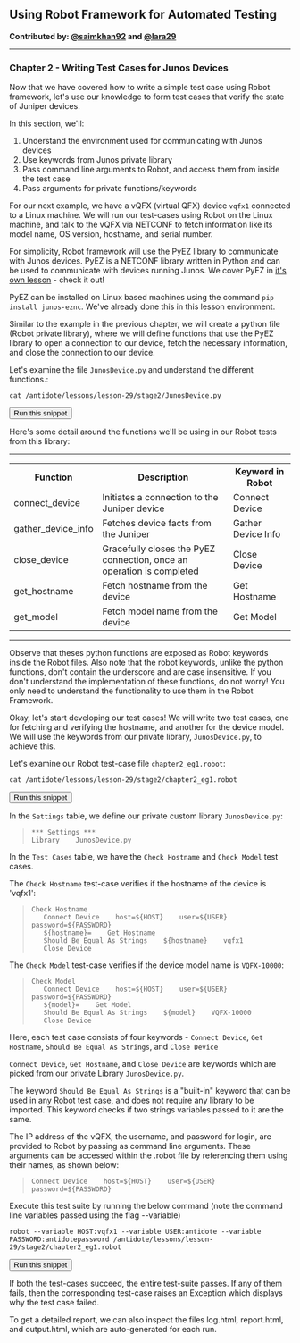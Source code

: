 ## Using Robot Framework for Automated Testing

**Contributed by: [@saimkhan92](https://github.com/saimkhan92) and [@lara29](https://github.com/lara29)**

---

### Chapter 2 - Writing Test Cases for Junos Devices

Now that we have covered how to write a simple test case using Robot framework, let's use our knowledge to form test cases that verify the state of Juniper devices.

In this section, we'll:

1. Understand the environment used for communicating with Junos devices
2. Use keywords from Junos private library
3. Pass command line arguments to Robot, and access them from inside the test case
4. Pass arguments for private functions/keywords

For our next example, we have a vQFX (virtual QFX) device `vqfx1` connected to a Linux machine. We will run our test-cases using Robot on the Linux machine, and talk to the vQFX via NETCONF to fetch information like its model name, OS version, hostname, and serial number.

For simplicity, Robot framework will use the PyEZ library to communicate with Junos devices. PyEZ is a NETCONF library written in Python and can be used to communicate with devices running Junos. We cover PyEZ in <a href="/labs/?lessonId=16&lessonStage=1" target="_blank">it's own lesson</a> - check it out!

PyEZ can be installed on Linux based machines using the command  `pip install junos-eznc`. We've already done this in this lesson environment.

Similar to the example in the previous chapter, we will create a python file (Robot private library), where we will define functions that use the PyEZ library to open a connection to our device, fetch the necessary information, and close the connection to our device.

Let's examine the file `JunosDevice.py` and understand the different functions.:
```
cat /antidote/lessons/lesson-29/stage2/JunosDevice.py
```
<button type="button" class="btn btn-primary btn-sm" onclick="runSnippetInTab('linux1', this)">Run this snippet</button>

Here's some detail around the functions we'll be using in our Robot tests from this library:

---

<table style="width:100%">
  <tr>
    <th>Function</th>
    <th>Description</th>
    <th>Keyword in Robot</th>
  </tr>
  <tr>
    <td>connect_device</td>
    <td>Initiates a connection to the Juniper device</td>
    <td>Connect Device</td>
  </tr>
  <tr>
    <td>gather_device_info</td>
    <td>Fetches device facts from the Juniper</td>
    <td>Gather Device Info</td>
  </tr>
  <tr>
    <td>close_device</td>
    <td>Gracefully closes the PyEZ connection, once an operation is completed</td>
    <td>Close Device</td>
  </tr>
  <tr>
    <td>get_hostname</td>
    <td>Fetch hostname from the device</td>
    <td>Get Hostname</td>
  </tr>
  <tr>
    <td>get_model</td>
    <td>Fetch model name from the device</td>
    <td>Get Model</td>
  </tr>
</table>

---

Observe that theses python functions are exposed as Robot keywords inside the Robot files. Also note that the robot keywords, unlike the python functions, don't contain the underscore and are case insensitive. If you don't understand the implementation of these functions, do not worry! You only need to understand the functionality to use them in the Robot Framework.

Okay, let's start developing our test cases! We will write two test cases, one for fetching and verifying the hostname, and another for the device model. We will use the keywords from our private library, `JunosDevice.py`, to achieve this.

Let's examine our Robot test-case file `chapter2_eg1.robot`:

```
cat /antidote/lessons/lesson-29/stage2/chapter2_eg1.robot
```
<button type="button" class="btn btn-primary btn-sm" onclick="runSnippetInTab('linux1', this)">Run this snippet</button>

In the `Settings` table, we define our private custom library `JunosDevice.py`:

>```
>*** Settings ***
>Library    JunosDevice.py
>```

In the `Test Cases` table, we have the `Check Hostname` and `Check Model` test cases.

The `Check Hostname` test-case verifies if the hostname of the device is 'vqfx1':

>```
>Check Hostname
>    Connect Device    host=${HOST}    user=${USER}    password=${PASSWORD}
>    ${hostname}=    Get Hostname
>    Should Be Equal As Strings    ${hostname}    vqfx1
>    Close Device
>```

The `Check Model` test-case verifies if the device model name is `VQFX-10000`:

>```
>Check Model
>    Connect Device    host=${HOST}    user=${USER}    password=${PASSWORD}
>    ${model}=    Get Model
>    Should Be Equal As Strings    ${model}    VQFX-10000
>    Close Device
>```

Here, each test case consists of four keywords - `Connect Device`, `Get Hostname`, `Should Be Equal As Strings`, and `Close Device`

`Connect Device`, `Get Hostname`, and `Close Device` are keywords which are picked from our private Library `JunosDevice.py`.

The keyword `Should Be Equal As Strings` is a "built-in" keyword that can be used in any Robot test case, and does not require any library to be imported. This keyword checks if two strings variables passed to it are the same.

The IP address of the vQFX, the username, and password for login, are provided to Robot by passing as command line arguments. These arguments can be accessed within the .robot file by referencing them using their names, as shown below:

>```
>Connect Device    host=${HOST}    user=${USER}    password=${PASSWORD}
>```

Execute this test suite by running the below command (note the command line variables passed using the flag --variable)

```
robot --variable HOST:vqfx1 --variable USER:antidote --variable PASSWORD:antidotepassword /antidote/lessons/lesson-29/stage2/chapter2_eg1.robot
```
<button type="button" class="btn btn-primary btn-sm" onclick="runSnippetInTab('linux1', this)">Run this snippet</button>

If both the test-cases succeed, the entire test-suite passes. If any of them fails, then the corresponding test-case raises an Exception which displays why the test case failed.

To get a detailed report, we can also inspect the files log.html, report.html, and output.html, which are auto-generated for each run.
